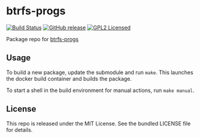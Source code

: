 btrfs-progs
==========

[![Build Status](https://img.shields.io/circleci/project/amylum/btrfs-progs/master.svg)](https://circleci.com/gh/amylum/btrfs-progs)
[![GitHub release](https://img.shields.io/github/release/amylum/btrfs-progs.svg)](https://github.com/amylum/btrfs-progs/releases)
[![GPL2 Licensed](https://img.shields.io/badge/license-GPL2-green.svg)](https://tldrlegal.com/license/gnu-general-public-license-v2)

Package repo for [btrfs-progs](https://btrfs.wiki.kernel.org/index.php/Main_Page)

## Usage

To build a new package, update the submodule and run `make`. This launches the docker build container and builds the package.

To start a shell in the build environment for manual actions, run `make manual`.

## License

This repo is released under the MIT License. See the bundled LICENSE file for details.

